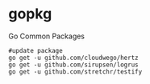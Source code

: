 # gopkg
Go Common Packages

```shell
#update package
go get -u github.com/cloudwego/hertz
go get -u github.com/sirupsen/logrus
go get -u github.com/stretchr/testify

```


